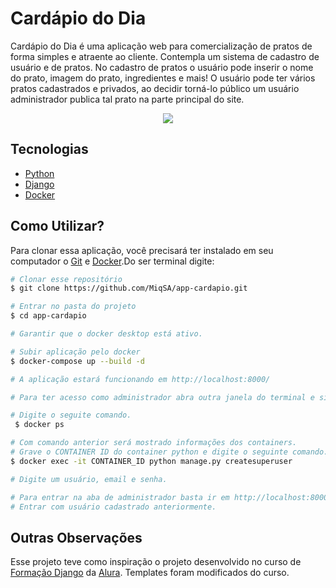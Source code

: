# Cardápio do Dia

Cardápio do Dia é uma aplicação web para comercialização de pratos de forma simples e atraente ao cliente. Contempla um sistema de cadastro de usuário e de pratos. No cadastro de pratos o usuário pode inserir o nome do prato, imagem do prato, ingredientes e mais! O usuário pode ter vários pratos cadastrados e privados, ao decidir torná-lo público um usuário administrador publica tal prato na parte principal do site.

<p align="center">
<img src="static/app.gif">
</p>

## Tecnologias

- [Python](https://www.python.org/)
- [Django](https://www.djangoproject.com/)
- [Docker](https://www.docker.com/products/docker-desktop)

## Como Utilizar?

Para clonar essa aplicação, você precisará ter instalado em seu computador o [Git](https://git-scm.com) e [Docker](https://www.docker.com/products/docker-desktop).Do ser terminal digite:

```bash
# Clonar esse repositório
$ git clone https://github.com/MiqSA/app-cardapio.git

# Entrar no pasta do projeto
$ cd app-cardapio

# Garantir que o docker desktop está ativo.  

# Subir aplicação pelo docker
$ docker-compose up --build -d

# A aplicação estará funcionando em http://localhost:8000/

# Para ter acesso como administrador abra outra janela do terminal e siga os seguintes passos.

# Digite o seguite comando.
 $ docker ps

# Com comando anterior será mostrado informações dos containers. 
# Grave o CONTAINER ID do container python e digite o seguinte comando. 
$ docker exec -it CONTAINER_ID python manage.py createsuperuser

# Digite um usuário, email e senha.

# Para entrar na aba de administrador basta ir em http://localhost:8000/admin
# Entrar com usuário cadastrado anteriormente.

```

## Outras Observações
Esse projeto teve como inspiração o projeto desenvolvido no curso de [Formação Django](https://cursos.alura.com.br/formacao-django)  da [Alura](https://www.alura.com.br/). Templates foram modificados do curso.

